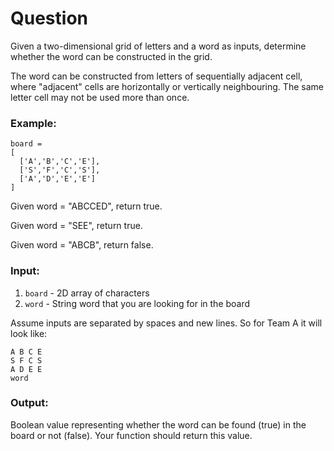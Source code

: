 
# Question

Given a two-dimensional grid of letters and a word as inputs, determine whether the word can be constructed in the grid.

The word can be constructed from letters of sequentially adjacent cell, where "adjacent" cells are horizontally or vertically neighbouring. The same letter cell may not be used more than once.

### Example:
```
board =
[
  ['A','B','C','E'],
  ['S','F','C','S'],
  ['A','D','E','E']
]
```

Given word = "ABCCED", return true.

Given word = "SEE", return true.

Given word = "ABCB", return false.


### Input:
1) `board` - 2D array of characters
2) `word` - String word that you are looking for in the board

Assume inputs are separated by spaces and new lines. So for Team A it will look like:
```
A B C E
S F C S
A D E E
word
```


### Output:
Boolean value representing whether the word can be found (true) in the board or not (false). Your function should return this value.
